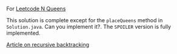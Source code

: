 For [Leetcode N Queens](https://leetcode.com/problems/n-queens/)

This solution is complete except for the `placeQueens` method in `Solution.java`. Can you implement it?.  The `SPOILER` version is fully implemented.

[Article on recursive backtracking](https://medium.com/swlh/recursive-backtracking-for-combinatorial-path-finding-and-sudoku-solver-algorithms-1bf46ba2838c)
